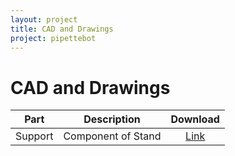 ```yaml
---
layout: project
title: CAD and Drawings
project: pipettebot
---
```


CAD and Drawings
==========

| Part  | Description | Download  |
| ------------- |:-------------:|:-----:|
| Support      | Component of Stand | [Link](/downloads/pipettebot/support.SLDPRT) |